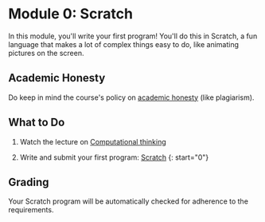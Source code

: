 # Module 0: Scratch

In this module, you'll write your first program! You'll do this in Scratch, a fun language that makes a lot of complex things easy to do, like animating pictures on the screen.

## Academic Honesty

Do keep in mind the course's policy on [academic honesty](/syllabus) (like plagiarism).

## What to Do

1. Watch the lecture on [Computational thinking](/lectures/computational-thinking)

2. Write and submit your first program: [Scratch](/problems/scratch)
{: start="0"}

## Grading

Your Scratch program will be automatically checked for adherence to the requirements.

